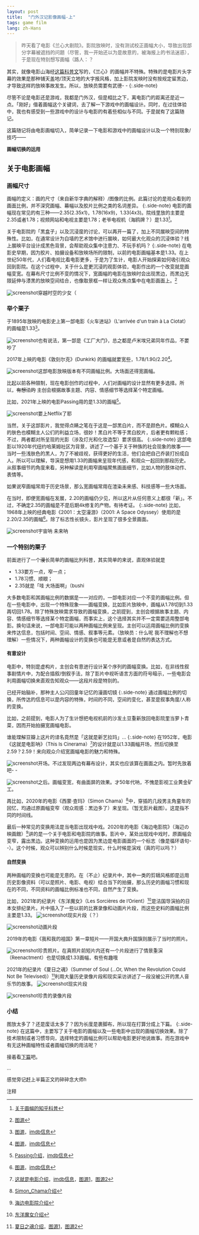 ```yaml
---
layout: post
title:  "门外汉记影像画幅-上"
tags: game film
lang: zh-Hans
---
```

><font size=2>昨天看了电影《兰心大剧院》。影院放映时，没有测试校正画幅大小，导致出现部分字幕被遮挡的问题（尽管，我一开始还以为是故意的，被海报上的书法迷惑），于是现在特别想写画幅（路人：？

其实，就像电影山海经[这篇科普文](https://mp.weixin.qq.com/s/Aq4uHRx5nWPMlHXztr1cmw)写的，《兰心》的画幅并不特殊。特殊的是电影片头字幕的效果是那种铺天盖地/顶天立地的大字报风格，加上影院发映时没有按规定留黑边，才导致这样的放映事故发生。所以，放映员需要有武德- -
{:.side-note}

尽管不论是电影还是游戏，我都是门外汉，但是相比之下，离电影门的距离还是近一点。「刚好」借着画幅这个关键词，去了解一下游戏中的画幅设计。同时，在过往体验中，我也有感受到一些游戏中的设计与电影的有着些相似与不同。于是就有了这篇随记。

这篇随记将由电影画幅切入，简单记录一下电影和游戏中的画幅设计以及一个特别现象/技巧——

**画幅切换的运用**
<br>

## 关于电影画幅
### 画幅尺寸
画幅的定义：画的尺寸（来自新华字典的解释）/图像的比例。此篇讨论的是观众看到的画面比例，并不深究画幅、幕幅以及胶片比例之类的名词差异。
{:.side-note}
电影的画幅现在常见的有三种——2.35(2.35x1)，1.78(16x9)，1.33(4x3)。院线里放的主要是2.35或者1.78；视频网站和电视主要是1.78；老爷电视机（海鸥牌？）是1.33[^1]。

关于电影院的「黑盒子」以及沉浸度的讨论，可以再开一篇了，加上不同展映空间的特殊性。比如，在通常设计为白墙的艺术馆中进行展映，如何最大化观众的沉浸体验？线上展映平台设计成黑色背景，会帮助观众集中注意力、不玩手机吗？
{:.side-note}
在电影史早期，因为胶片、拍摄设备和放映场所的限制，以前的电影画幅基本是1.33。在上世纪50年代，人们看电视比看电影更多，于是为了生计，电影人开始探索如何吸引观众回到影院。在这个过程中，关于什么是更沉浸的观影体验，电影作出的一个改变就是画幅变宽。在幕布尺寸比例不变的情况下，宽画幅的电影在放映时会出现黑边，而黑边无限延伸与漆黑的放映空间结合，也像取景框一样让观众焦点集中在电影画面上。[^2]

![screenshot](/assets/images/posts/211016/0.jpeg)<font size=2>穿越时空的少女（

### 举个栗子
于1895年放映的电影史上第一部电影《火车进站》（L'arrivée d'un train à La Ciotat）的画幅是1.33[^3]。

![screenshot](/assets/images/posts/211016/1.jpeg)<font size=2>也有说法，第一部是《工厂大门》，总之都是卢米埃兄弟同年作品，不要吵了

2017年上映的电影《敦刻尔克》(Dunkirk) 的画幅就要宽些，1.78/1.90/2.20[^4]。

![screenshot](/assets/images/posts/211016/2.jpeg)<font size=2>这部电影放映版本有不同画幅比例。大场面还得宽画幅。

比起以前各种限制，现在电影创作的过程中，人们对画幅的设计显然有更多选择。所以，~~有想法的~~ 主创会根据故事主题、内容、情感细节等选择某个特定画幅。

比如，2021年上映的电影Passing用的是1.33的画幅[^5]。

![screenshot](/assets/images/posts/211016/3.png)<font size=2>要上Netflix了耶

当然，关于这部影片，我觉得点睛之笔在于这是一部黑白片，而不是颜色片。模糊众人的肤色也模糊主人公们的利益立场，很妙！黑白片不等于黑白胶片，后者更有颗粒感；不过，两者都对所呈现的光影（涉及灯光和化妆造型）要求很高。
{:.side-note}
这部电影以1920年代纽约哈莱姆社区为背景，讲述了一个基于关于种族的社会现象的故事——当时一些浅肤色的黑人，为了不被歧视，获得更好的生活，他们会把自己乔装打扮成白人。所以可以理解，导演是想用1.33的画幅来呈现年代感，和观众一起回到那段历史。从叙事细节的角度来看，另种解读是利用窄画幅聚焦画面细节，比如人物的肢体动作、表情等。

如果说窄画幅常用于历史场景，那么宽画幅常用在渲染未来感、科技感等一些大场面。

在当时，即便宽画幅在发展，2.20的画幅仍少见，所以这片从任何意义上都很「新」。不过，不确定2.35的画幅是不是后期4k修复的产物。有待考证。
{:.side-note}
比如，1968年上映的经典电影《2001：太空漫游》（2001: A Space Odyssey）使用的是2.20/2.35的画幅[^6]。除了标志性长镜头，影片呈现了很多全景画面。

![screenshot](/assets/images/posts/211016/4.jpeg)<font size=2>宇宙呐 未来呐

### 一个特别的栗子
前面进行了一个~~漫长~~简单的画幅比列科普，其实简单的来说，直观体验就是
- 1.33要方一点，窄一点；
- 1.78习惯、顺眼；
- 2.35就是「哇 大场面啊」（bushi

大多数电影和其画幅比例的数据是一一对应的，一部电影对应一个不变的画幅比例。但在一些电影中，出现一个特殊现象——画幅变换，比如影片放映中，画幅从1.78切到1.33再切回1.78。除了特殊放映需求导致的画幅变换，之前提到，主创会根据故事主题、内容、情感细节等选择某个特定画幅，而事实上，这个选择其实并不一定需要适用整部电影。换句话来说，一部电影可能以两种画幅比例来呈现。主创可以运用画幅比例的变换来传达信息，包括时间、空间、情感、叙事等元素。（放映员：什么呢 我不理解也不想理解）一些情况下，两种画幅设计的变换也可能是无意或者是自然的表达方式。

#### 有意设计
电影中，特别是虚构片，主创会有意进行设计某个序列的画幅变换。比如，在非线性叙事剧情片中，为配合插叙/倒叙手法，除了影片中视听语言方面的符号暗示，一些电影会利用画幅切换来直观告知观众——这段片段是特别的。

已经开始脑补，那种主人公闪回童年记忆的漫画切镜
{:.side-note}
通过画幅比例的切换，所传达的信息可以是内容的特殊，时间的不同，空间的变化，甚至是叙事角度/人称的变换。

比如，之前提到，电影人为了生计想把电视机前的沙发土豆重新放回电影院里当萝卜青菜，因而开始拍摄宽画幅电影。

谁能理解豆瓣上这片的译名竟然是「这就是新艺拉玛」...
{:.side-note}
在1952年，电影《这就是电影呐》（This Is Cinerama）[^7]的设计就是以1.33画幅开场，然后切换至2.59？2.59！来向观众介绍宽画幅电影的魅力和特殊。

![screenshot](/assets/images/posts/211016/501.jpeg)<font size=2>开场。不过发现两边有幕布设计，其实也应该算在画面之内。暂时先放着吧- -

![screenshot](/assets/images/posts/211016/502.jpeg)<font size=2>之后。画幅变宽，有曲面屏的效果。才50年代呐，不愧是影视工业黄金矿工。

再比如，2020年的电影《西蒙·查玛》（Simon Chama）[^8]中，穿插的几段男主角童年的回忆，均通过原画幅变窄（观众观感：黑边多了）来呈现。（暂无影片截图）。这是指不同的时间线。

最后一种常见的变换用法是当电影出现戏中戏。2020年的电影《海边电影院》（海辺の映画館）[^9]讲的是一个关于电影和电影院的故事。影片中，某处出现戏中戏时，原画幅会变窄，露出黑边。这种变换的运用也是因为黑边是电影画面的一个标志（像是循环语句- -）。这个时候，观众可以辨别什么时候是现实，什么时候是演戏（真的可以吗？）

#### 自然变换
两种画幅的变换也可能是无意的。在（不止）纪录片中，其中一类的剪辑风格即是运用历史影像资料（可以是照片、电影、电视）结合当下的拍摄，那么历史的画幅习惯和现在的不同，不同资料的画幅比例标准也不同，自然产生了变换。

比如，2021年的纪录片《东洋魔女》（Les Sorcières de l’Orient）[^10]是法国导演拍的日本女排纪录片。片中插入了一些以前的比赛录像和动画片片段，而这些史料的画幅比例主要是1.33。
![screenshot](/assets/images/posts/211016/601.png)<font size=2>现实片段（？）

![screenshot](/assets/images/posts/211016/602.png)<font size=2>动画片段

2019年的电影《我和我的祖国》第一章短片——开国大典升国旗则展示了当时的照片。

![screenshot](/assets/images/posts/211016/7.jpeg)<font size=2>珍贵照片。在真照片前短片内还有一个片段进行了情景重演（Reenactment）也是切换成1.33画幅，有些有趣哦

2021年的纪录片《夏日之魂》（Summer of Soul (...Or, When the Revolution Could Not Be Televised)）[^11]利用大量历史录像片段和现实采访讲述了一段没被公开的黑人音乐节的故事。
![screenshot](/assets/images/posts/211016/801.jpeg)<font size=2>现实片段

![screenshot](/assets/images/posts/211016/802.jpeg)<font size=2>珍贵的录像片段

### 小结
图放太多了？还是废话太多了？因为长度是裹脚布，所以现在打算分成上下篇。
{:.side-note}
在这篇中，主要写了关于电影的画幅以及一些电影中出现的画幅切换效果。除了技术限制或者习惯导向，选择特定的画幅比例可以帮助电影更好地说故事。而在游戏中有无这种画幅特性或者画幅切换的用法呢？

接着看[下篇](/2021/10/17/about-aspect-ratio-2.html)吧。

...

感觉旁记赶上半篇正文的碎碎念大师h



注释

[^1]:[关于画幅的知乎科普](https://zhuanlan.zhihu.com/p/56213571)
[^2]:[图源](https://movie.douban.com/photos/photo/2671783399/)
[^3]:[图源](https://movie.douban.com/photos/photo/1699031000/)，[imdb信息](https://www.imdb.com/title/tt0000010/technical?ref_=tt_ql_dt_6)
[^4]:[图源](https://movie.douban.com/photos/photo/2371549808/)，[imdb信息](https://www.imdb.com/title/tt5013056/technical?ref_=ttfc_ql_6)
[^5]:[Passing介绍](https://movie.douban.com/subject/30294319/)，[imdb信息](https://www.imdb.com/title/tt8893974/technical?ref_=ttfc_ql_6)
[^6]:[图源](https://movie.douban.com/photos/photo/2289198216/)，[imdb信息](https://www.imdb.com/title/tt0062622/technical?ref_=ttfc_ql_6)
[^7]:[这就是电影介绍](https://movie.douban.com/subject/3806841/)，[imdb信息](https://www.imdb.com/title/tt0045231/technical?ref_=ttfc_ql_6)，[图源1](https://movie.douban.com/photos/photo/1969497983/)，[图源2](https://movie.douban.com/photos/photo/1969771320/)
[^8]:[Simon_Chama介绍](https://movie.douban.com/subject/35190144/)
[^9]:[海边电影院介绍](https://movie.douban.com/subject/30255075/)
[^10]:[东洋魔女介绍](https://movie.douban.com/subject/35299852/)
[^11]:[夏日之魂介绍](https://movie.douban.com/subject/35288813/)，[图源1](https://movie.douban.com/photos/photo/2690760158/)，[图源2](https://movie.douban.com/photos/photo/2690760155/)
